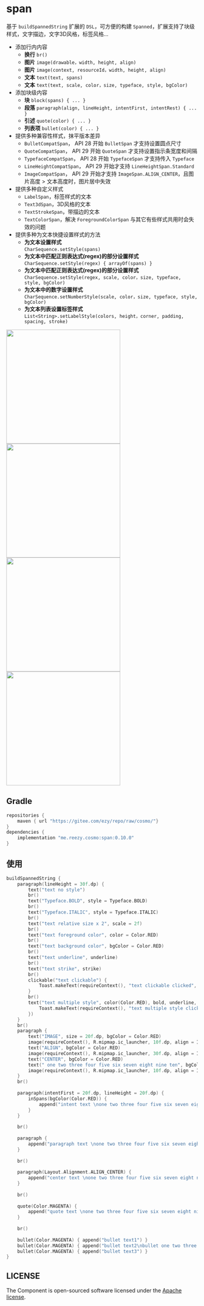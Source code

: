 # span

基于 `buildSpannedString` 扩展的 `DSL`，可方便的构建 `Spanned`，扩展支持了块级样式，文字描边，文字3D风格，标签风格...

- 添加行内内容
  - **换行** `br()`
  - **图片** `image(drawable，width, height, align)` 
  - **图片** `image(context, resourceId，width, height, align)`
  - **文本** `text(text, spans)` 
  - **文本** `text(text, scale, color，size, typeface, style, bgColor)`  
- 添加块级内容
  - **块** `block(spans) { ... }`
  - **段落** `paragraph(align, lineHeight, intentFirst, intentRest) { ... }`
  - **引述** `quote(color) { ... }`
  - **列表项** `bullet(color) { ... }`
- 提供多种兼容性样式，抹平版本差异
  - `BulletCompatSpan`， API 28 开始 `BulletSpan` 才支持设置圆点尺寸
  - `QuoteCompatSpan`， API 29 开始 `QuoteSpan` 才支持设置指示条宽度和间隔
  - `TypefaceCompatSpan`， API 28 开始 `TypefaceSpan` 才支持传入 `Typeface`
  - `LineHeightCompatSpan`， API 29 开始才支持 `LineHeightSpan.Standard`
  - `ImageCompatSpan`， API 29 开始才支持 `ImageSpan.ALIGN_CENTER`，且图片高度 > 文本高度时，图片居中失效
- 提供多种自定义样式
  - `LabelSpan`，标签样式的文本
  - `Text3dSpan`，3D风格的文本
  - `TextStrokeSpan`，带描边的文本
  - `TextColorSpan`，解决 `ForegroundColorSpan` 与其它有些样式共用时会失效的问题
- 提供多种为文本快捷设置样式的方法
  - **为文本设置样式**  
    `CharSequence.setStyle(spans)`
  - **为文本中匹配正则表达式(regex)的部分设置样式**  
    `CharSequence.setStyle(regex) { arrayOf(spans) }`
  - **为文本中匹配正则表达式(regex)的部分设置样式**  
    `CharSequence.setStyle(regex, scale, color，size, typeface, style, bgColor)` 
  - **为文本中的数字设置样式**  
    `CharSequence.setNumberStyle(scale, color，size, typeface, style, bgColor)`
  - **为文本列表设置标签样式**  
    `List<String>.setLabelStyle(colors, height，corner, padding, spacing, stroke)`

 
<img src="screenshot_1.png" width="300" />
<img src="screenshot_2.png" width="300" />   
<br> 
<img src="screenshot_3.png" width="300" />
<img src="screenshot_4.png" width="300" />

## Gradle

``` groovy
repositories {
    maven { url "https://gitee.com/ezy/repo/raw/cosmo/"}
}
dependencies {
    implementation "me.reezy.cosmo:span:0.10.0"
}
```
 
## 使用

```kotlin
buildSpannedString {
    paragraph(lineHeight = 30f.dp) {
        text("text no style")
        br()
        text("Typeface.BOLD", style = Typeface.BOLD)
        br()
        text("Typeface.ITALIC", style = Typeface.ITALIC)
        br()
        text("text relative size x 2", scale = 2f)
        br()
        text("text foreground color", color = Color.RED)
        br()
        text("text background color", bgColor = Color.RED)
        br()
        text("text underline", underline)
        br()
        text("text strike", strike)
        br() 
        clickable("text clickable") {
            Toast.makeText(requireContext(), "text clickable clicked", Toast.LENGTH_SHORT).show()
        }
        br()
        text("text multiple style", color(Color.RED), bold, underline, strike, scale(1.5f), clickable {
            Toast.makeText(requireContext(), "text multiple style clicked", Toast.LENGTH_SHORT).show()
        })
    }
    br() 
    paragraph { 
        text("IMAGE", size = 20f.dp, bgColor = Color.RED)
        image(requireContext(), R.mipmap.ic_launcher, 10f.dp, align = ImageSpan.ALIGN_CENTER)
        text("ALIGN", bgColor = Color.RED)
        image(requireContext(), R.mipmap.ic_launcher, 30f.dp, align = ImageSpan.ALIGN_CENTER)
        text("CENTER", bgColor = Color.RED)
        text(" one two three four five six seven eight nine ten", bgColor = Color.RED)
        image(requireContext(), R.mipmap.ic_launcher, 10f.dp, align = ImageSpan.ALIGN_CENTER)
    }
    br()
  
    paragraph(intentFirst = 20f.dp, lineHeight = 20f.dp) {
        inSpans(bgColor(Color.RED)) {
            append("intent text \none two three four five six seven eight nine ten one two three four five six seven eight nine ten")
        }
    }
  
    br()
  
    paragraph {
        append("paragraph text \none two three four five six seven eight nine ten one two three four five six seven eight nine ten one two three")
    }
  
    br()
  
    paragraph(Layout.Alignment.ALIGN_CENTER) {
        append("center text \none two three four five six seven eight nine ten one two three four five six seven eight nine ten one two three")
    }
  
    br()
  
    quote(Color.MAGENTA) {
        append("quote text \none two three four five six seven eight nine ten one two three four five six seven eight nine ten")
    }
  
    br()
  
    bullet(Color.MAGENTA) { append("bullet text1") }
    bullet(Color.MAGENTA) { append("bullet text2\nbullet one two three four five") }
    bullet(Color.MAGENTA) { append("bullet text3") }
} 
```




## LICENSE

The Component is open-sourced software licensed under the [Apache license](LICENSE).